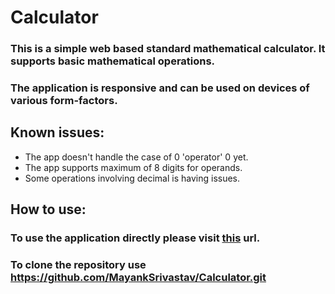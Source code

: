 # Calculator
### This is a simple web based standard mathematical calculator. It supports basic mathematical operations.
### The application is responsive and can be used on devices of various form-factors.

## Known issues:
- The app doesn't handle the case of 0 'operator' 0 yet.
- The app supports maximum of 8 digits for operands.
- Some operations involving decimal is having issues.

## How to use:
### To use the application directly please visit [this](https://mayanksrivastav.github.io/Calculator/) url.
### To clone the repository use https://github.com/MayankSrivastav/Calculator.git


